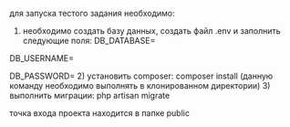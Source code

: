 для запуска тестого задания необходимо:
1) необходимо создать базу данных, создать файл .env и заполнить следующие поля:
DB_DATABASE=

DB_USERNAME=

DB_PASSWORD=
2) установить composer: composer install (данную команду необходимо выполнять в клонированном директории)
3) выполнить миграции: php artisan migrate

точка входа проекта находится в папке public
